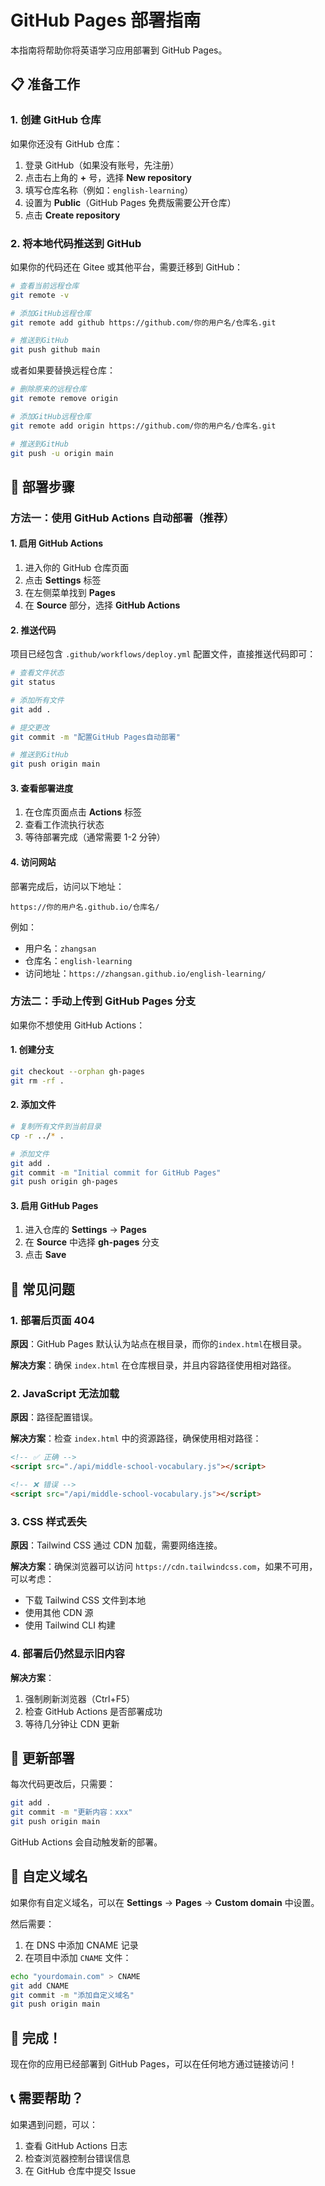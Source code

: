 # GitHub Pages 部署指南

本指南将帮助你将英语学习应用部署到 GitHub Pages。

## 📋 准备工作

### 1. 创建 GitHub 仓库

如果你还没有 GitHub 仓库：

1. 登录 GitHub（如果没有账号，先注册）
2. 点击右上角的 **+** 号，选择 **New repository**
3. 填写仓库名称（例如：`english-learning`）
4. 设置为 **Public**（GitHub Pages 免费版需要公开仓库）
5. 点击 **Create repository**

### 2. 将本地代码推送到 GitHub

如果你的代码还在 Gitee 或其他平台，需要迁移到 GitHub：

```bash
# 查看当前远程仓库
git remote -v

# 添加GitHub远程仓库
git remote add github https://github.com/你的用户名/仓库名.git

# 推送到GitHub
git push github main
```

或者如果要替换远程仓库：

```bash
# 删除原来的远程仓库
git remote remove origin

# 添加GitHub远程仓库
git remote add origin https://github.com/你的用户名/仓库名.git

# 推送到GitHub
git push -u origin main
```

## 🚀 部署步骤

### 方法一：使用 GitHub Actions 自动部署（推荐）

#### 1. 启用 GitHub Actions

1. 进入你的 GitHub 仓库页面
2. 点击 **Settings** 标签
3. 在左侧菜单找到 **Pages**
4. 在 **Source** 部分，选择 **GitHub Actions**

#### 2. 推送代码

项目已经包含 `.github/workflows/deploy.yml` 配置文件，直接推送代码即可：

```bash
# 查看文件状态
git status

# 添加所有文件
git add .

# 提交更改
git commit -m "配置GitHub Pages自动部署"

# 推送到GitHub
git push origin main
```

#### 3. 查看部署进度

1. 在仓库页面点击 **Actions** 标签
2. 查看工作流执行状态
3. 等待部署完成（通常需要 1-2 分钟）

#### 4. 访问网站

部署完成后，访问以下地址：

```
https://你的用户名.github.io/仓库名/
```

例如：

- 用户名：`zhangsan`
- 仓库名：`english-learning`
- 访问地址：`https://zhangsan.github.io/english-learning/`

### 方法二：手动上传到 GitHub Pages 分支

如果你不想使用 GitHub Actions：

#### 1. 创建分支

```bash
git checkout --orphan gh-pages
git rm -rf .
```

#### 2. 添加文件

```bash
# 复制所有文件到当前目录
cp -r ../* .

# 添加文件
git add .
git commit -m "Initial commit for GitHub Pages"
git push origin gh-pages
```

#### 3. 启用 GitHub Pages

1. 进入仓库的 **Settings** → **Pages**
2. 在 **Source** 中选择 **gh-pages** 分支
3. 点击 **Save**

## 🔧 常见问题

### 1. 部署后页面 404

**原因**：GitHub Pages 默认认为站点在根目录，而你的`index.html`在根目录。

**解决方案**：确保 `index.html` 在仓库根目录，并且内容路径使用相对路径。

### 2. JavaScript 无法加载

**原因**：路径配置错误。

**解决方案**：检查 `index.html` 中的资源路径，确保使用相对路径：

```html
<!-- ✅ 正确 -->
<script src="./api/middle-school-vocabulary.js"></script>

<!-- ❌ 错误 -->
<script src="/api/middle-school-vocabulary.js"></script>
```

### 3. CSS 样式丢失

**原因**：Tailwind CSS 通过 CDN 加载，需要网络连接。

**解决方案**：确保浏览器可以访问 `https://cdn.tailwindcss.com`，如果不可用，可以考虑：

- 下载 Tailwind CSS 文件到本地
- 使用其他 CDN 源
- 使用 Tailwind CLI 构建

### 4. 部署后仍然显示旧内容

**解决方案**：

1. 强制刷新浏览器（Ctrl+F5）
2. 检查 GitHub Actions 是否部署成功
3. 等待几分钟让 CDN 更新

## 🔄 更新部署

每次代码更改后，只需要：

```bash
git add .
git commit -m "更新内容：xxx"
git push origin main
```

GitHub Actions 会自动触发新的部署。

## 📝 自定义域名

如果你有自定义域名，可以在 **Settings** → **Pages** → **Custom domain** 中设置。

然后需要：

1. 在 DNS 中添加 CNAME 记录
2. 在项目中添加 `CNAME` 文件：

```bash
echo "yourdomain.com" > CNAME
git add CNAME
git commit -m "添加自定义域名"
git push origin main
```

## 🎉 完成！

现在你的应用已经部署到 GitHub Pages，可以在任何地方通过链接访问！

## 📞 需要帮助？

如果遇到问题，可以：

1. 查看 GitHub Actions 日志
2. 检查浏览器控制台错误信息
3. 在 GitHub 仓库中提交 Issue
